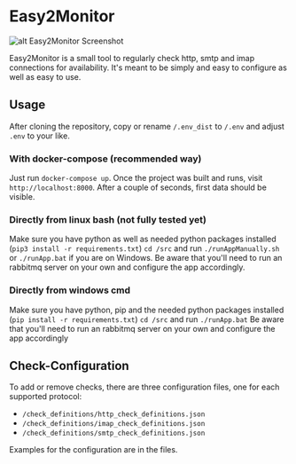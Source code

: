 # Easy2Monitor
![alt Easy2Monitor Screenshot](https://www.crowdsoft.net/cdn/images/e2m_screenshot.png)

Easy2Monitor is a small tool to regularly check http, smtp and imap connections for availability.
It's meant to be simply and easy to configure as well as easy to use. 

## Usage
After cloning the repository, copy or rename `/.env_dist` to `/.env` and adjust `.env` to your like.

### With docker-compose (recommended way) 
Just run `docker-compose up`. Once the project was built and runs, visit 
`http://localhost:8000`. After a couple of seconds, first data should be visible. 

### Directly from linux bash (not fully tested yet)
Make sure you have python as well as needed python packages installed (`pip3 install -r requirements.txt`)
`cd /src` and run `./runAppManually.sh` or `./runApp.bat` if you are on Windows.
Be aware that you'll need to run an rabbitmq server on your own and configure the app accordingly.

### Directly from windows cmd
Make sure you have python, pip and the needed python packages installed (`pip install -r requirements.txt`)
`cd /src` and run `./runApp.bat` 
Be aware that you'll need to run an rabbitmq server on your own and configure the app accordingly

## Check-Configuration
To add or remove checks, there are three configuration files, one for each supported protocol:
- `/check_definitions/http_check_definitions.json`
- `/check_definitions/imap_check_definitions.json`
- `/check_definitions/smtp_check_definitions.json`

Examples for the configuration are in the files. 
